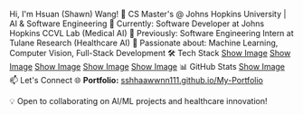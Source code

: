Hi, I'm Hsuan (Shawn) Wang! 👋
CS Master's @ Johns Hopkins University | AI & Software Engineering
🔬 Currently: Software Developer at Johns Hopkins CCVL Lab (Medical AI)
🏥 Previously: Software Engineering Intern at Tulane Research (Healthcare AI)
🤖 Passionate about: Machine Learning, Computer Vision, Full-Stack Development
🛠️ Tech Stack
[Show Image](https://img.shields.io/badge/-Python-3776AB?style=flat-square&logo=python&logoColor=white)
[Show Image](https://img.shields.io/badge/-PyTorch-EE4C2C?style=flat-square&logo=pytorch&logoColor=white)
[Show Image](https://img.shields.io/badge/-React-61DAFB?style=flat-square&logo=react&logoColor=black)
[Show Image](https://img.shields.io/badge/-Docker-2496ED?style=flat-square&logo=docker&logoColor=white)
[Show Image](https://img.shields.io/badge/-FastAPI-009688?style=flat-square&logo=fastapi&logoColor=white)
📊 GitHub Stats
[Show Image](https://github-readme-stats.vercel.app/api?username=sshhaawwnn111&show_icons=true&theme=dark&count_private=true)
📫 Let's Connect
🌐 **Portfolio:** [sshhaawwnn111.github.io/My-Portfolio](https://sshhaawwnn111.github.io/My-Portfolio/)

💡 Open to collaborating on AI/ML projects and healthcare innovation!
